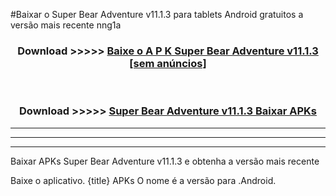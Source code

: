 #Baixar o Super Bear Adventure v11.1.3  para tablets Android gratuitos a versão mais recente nng1a


<div align="center">
<h3>Download >>>>> <a href="https://pt-web.web.app/?pt= Super Bear Adventure v11.1.3">Baixe o A P K Super Bear Adventure v11.1.3 [sem anúncios]</a></h3><br>

<h3>Download >>>>> <a href="https://pt-web.web.app/?pt= Super Bear Adventure v11.1.3">Super Bear Adventure v11.1.3 Baixar APKs</a></h3>
</div>

----------------------------------------------------------

----------------------------------------------------------

----------------------------------------------------------

Baixar APKs Super Bear Adventure v11.1.3 e obtenha a versão mais recente

Baixe o aplicativo. {title} APKs O nome é a versão para .Android.


